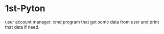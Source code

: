 # 1st-Pyton
user account manager.  cmd program that get some data from user and print that data if need.
